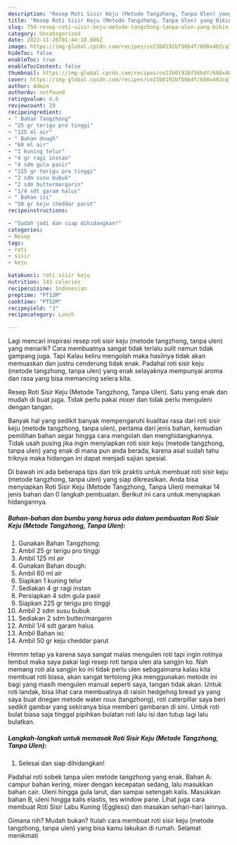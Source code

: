 ```yaml
---
description: "Resep Roti Sisir Keju (Metode Tangzhong, Tanpa Ulen) yang Bikin Ngiler, Buat Buka Puasa Enak Banget"
title: "Resep Roti Sisir Keju (Metode Tangzhong, Tanpa Ulen) yang Bikin Ngiler, Buat Buka Puasa Enak Banget"
slug: 754-resep-roti-sisir-keju-metode-tangzhong-tanpa-ulen-yang-bikin-ngiler-buat-buka-puasa-enak-banget
category: Uncategorized
date: 2022-11-26T01:44:18.606Z
image: https://img-global.cpcdn.com/recipes/ce23b0192bf56b4f/680x482cq70/roti-sisir-keju-metode-tangzhong-tanpa-ulen-foto-resep-utama.jpg
hideToc: false
enableToc: true
enableTocContent: false
thumbnail: https://img-global.cpcdn.com/recipes/ce23b0192bf56b4f/680x482cq70/roti-sisir-keju-metode-tangzhong-tanpa-ulen-foto-resep-utama.jpg
cover: https://img-global.cpcdn.com/recipes/ce23b0192bf56b4f/680x482cq70/roti-sisir-keju-metode-tangzhong-tanpa-ulen-foto-resep-utama.jpg
author: Admin
authorAv: notfound
ratingvalue: 4.6
reviewcount: 19
recipeingredient:
- " Bahan Tangzhong"
- "25 gr terigu pro tinggi"
- "125 ml air"
- " Bahan dough"
- "60 ml air"
- "1 kuning telur"
- "4 gr ragi instan"
- "4 sdm gula pasir"
- "225 gr terigu pro tinggi"
- "2 sdm susu bubuk"
- "2 sdm buttermargarin"
- "1/4 sdt garam halus"
- " Bahan isi"
- "50 gr keju cheddar parut"
recipeinstructions:

- "Sudah jadi dan siap dihidangkan!"
categories:
- Resep
tags:
- roti
- sisir
- keju

katakunci: roti sisir keju 
nutrition: 143 calories
recipecuisine: Indonesian
preptime: "PT12M"
cooktime: "PT52M"
recipeyield: "3"
recipecategory: Lunch

---
```



Lagi mencari inspirasi resep roti sisir keju (metode tangzhong, tanpa ulen) yang menarik? Cara membuatnya sangat tidak terlalu sulit namun tidak gampang juga. Tapi Kalau keliru mengolah maka hasilnya tidak akan memuaskan dan justru cenderung tidak enak. Padahal roti sisir keju (metode tangzhong, tanpa ulen) yang enak selayaknya mempunyai aroma dan rasa yang bisa memancing selera kita.


Resep Roti Sisir Keju (Metode Tangzhong, Tanpa Ulen). Satu yang enak dan mudah di buat juga. Tidak perlu pakai mixer dan tidak perlu menguleni dengan tangan.

Banyak hal yang sedikit banyak mempengaruhi kualitas rasa dari roti sisir keju (metode tangzhong, tanpa ulen), pertama dari jenis bahan, kemudian pemilihan bahan segar hingga cara mengolah dan menghidangkannya. Tidak usah pusing jika ingin menyiapkan roti sisir keju (metode tangzhong, tanpa ulen) yang enak di mana pun anda berada, karena asal sudah tahu triknya maka hidangan ini dapat menjadi sajian spesial.


Di bawah ini ada beberapa tips dan trik praktis untuk membuat roti sisir keju (metode tangzhong, tanpa ulen) yang siap dikreasikan. Anda bisa menyiapkan Roti Sisir Keju (Metode Tangzhong, Tanpa Ulen) memakai 14 jenis bahan dan 0 langkah pembuatan. Berikut ini cara untuk menyiapkan hidangannya.

<!--inarticleads1-->

##### Bahan-bahan dan bumbu yang harus ada dalam pembuatan Roti Sisir Keju (Metode Tangzhong, Tanpa Ulen):

1. Gunakan  Bahan Tangzhong:
1. Ambil 25 gr terigu pro tinggi
1. Ambil 125 ml air
1. Gunakan  Bahan dough:
1. Ambil 60 ml air
1. Siapkan 1 kuning telur
1. Sediakan 4 gr ragi instan
1. Persiapkan 4 sdm gula pasir
1. Siapkan 225 gr terigu pro tinggi
1. Ambil 2 sdm susu bubuk
1. Sediakan 2 sdm butter/margarin
1. Ambil 1/4 sdt garam halus
1. Ambil  Bahan isi:
1. Ambil 50 gr keju cheddar parut


Hmmm tetap ya karena saya sangat malas mengulen roti tapi ingin rotinya lembut maka saya pakai lagi resep roti tanpa ulen ala sangjin ko. Nah memang roti ala sangjin ko ini tidak perlu ulen sebagaimana kalau kita membuat roti biasa, akan sangat tertolong jika menggunakan metode ini bagi yang masih mengulen manual seperti saya, tangan tidak akan. Untuk roti landak, bisa lihat cara membuatnya di raisin hedgehog bread ya yang saya buat dnegan metode water roux (tangzhong), roti caterpillar saya beri sedikit gambar yang sekiranya bisa memberi gambaran di sini. Untuk roti bulat biasa saja tinggal pipihkan bulatan roti lalu isi dan tutup lagi lalu bulatkan. 

<!--inarticleads2-->

##### Langkah-langkah untuk memasak Roti Sisir Keju (Metode Tangzhong, Tanpa Ulen):


1. Selesai dan siap dihidangkan!

Padahal roti sobek tanpa ulen metode tangzhong yang enak. Bahan A: campur bahan kering, mixer dengan kecepatan sedang, lalu masukkan bahan cair. Uleni hingga gula larut, dan sampai setengah kalis. Masukkan bahan B, uleni hingga kalis elastis, tes window pane. Lihat juga cara membuat Roti Sisir Labu Kuning (Eggless) dan masakan sehari-hari lainnya. 

Gimana nih? Mudah bukan? Itulah cara membuat roti sisir keju (metode tangzhong, tanpa ulen) yang bisa kamu lakukan di rumah. Selamat menikmati
